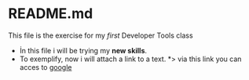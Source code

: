 # README.md
This file is the exercise for my _first_ Developer Tools class
 * İn this file i will be trying  my **new skills**.
  * To exemplify, now i will attach a link to a text.
  *> via this link you can acces to [google](https://www.google.com)
